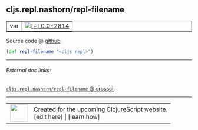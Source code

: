 ## cljs.repl.nashorn/repl-filename



 <table border="1">
<tr>
<td>var</td>
<td><a href="https://github.com/cljsinfo/cljs-api-docs/tree/0.0-2814"><img valign="middle" alt="[+] 0.0-2814" title="Added in 0.0-2814" src="https://img.shields.io/badge/+-0.0--2814-lightgrey.svg"></a> </td>
</tr>
</table>









Source code @ [github](https://github.com/clojure/clojurescript/blob/r3263/src/main/clojure/cljs/repl/nashorn.clj#L106):

```clj
(def repl-filename "<cljs repl>")
```

<!--
Repo - tag - source tree - lines:

 <pre>
clojurescript @ r3263
└── src
    └── main
        └── clojure
            └── cljs
                └── repl
                    └── <ins>[nashorn.clj:106](https://github.com/clojure/clojurescript/blob/r3263/src/main/clojure/cljs/repl/nashorn.clj#L106)</ins>
</pre>

-->

---



###### External doc links:

[`cljs.repl.nashorn/repl-filename` @ crossclj](http://crossclj.info/fun/cljs.repl.nashorn/repl-filename.html)<br>

---

 <table>
<tr><td>
<img valign="middle" align="right" width="48px" src="http://i.imgur.com/Hi20huC.png">
</td><td>
Created for the upcoming ClojureScript website.<br>
[edit here] | [learn how]
</td></tr></table>

[edit here]:https://github.com/cljsinfo/cljs-api-docs/blob/master/cljsdoc/cljs.repl.nashorn/repl-filename.cljsdoc
[learn how]:https://github.com/cljsinfo/cljs-api-docs/wiki/cljsdoc-files

<!--

This information was too distracting to show to readers, but I'll leave it
commented here since it is helpful to:

- pretty-print the data used to generate this document
- and show how to retrieve that data



The API data for this symbol:

```clj
{:ns "cljs.repl.nashorn",
 :name "repl-filename",
 :type "var",
 :source {:code "(def repl-filename \"<cljs repl>\")",
          :title "Source code",
          :repo "clojurescript",
          :tag "r3263",
          :filename "src/main/clojure/cljs/repl/nashorn.clj",
          :lines [106]},
 :full-name "cljs.repl.nashorn/repl-filename",
 :full-name-encode "cljs.repl.nashorn/repl-filename",
 :history [["+" "0.0-2814"]]}

```

Retrieve the API data for this symbol:

```clj
;; from Clojure REPL
(require '[clojure.edn :as edn])
(-> (slurp "https://raw.githubusercontent.com/cljsinfo/cljs-api-docs/catalog/cljs-api.edn")
    (edn/read-string)
    (get-in [:symbols "cljs.repl.nashorn/repl-filename"]))
```

-->
